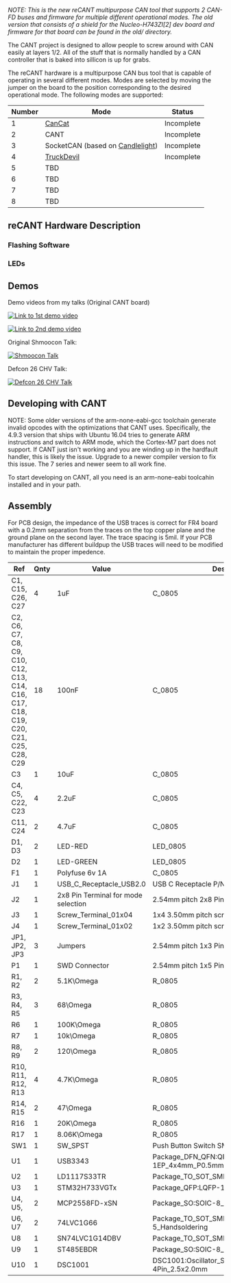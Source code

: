 *NOTE: This is the new reCANT multipurpose CAN tool that supports 2 CAN-FD buses and firmware for multiple different
operational modes. The old version that consists of a shield for the Nucleo-H743ZI[2] dev board and firmware for
that board can be found in the old/ directory.*

The CANT project is designed to allow people to screw around with CAN easily at layers 1/2.
All of the stuff that is normally handled by a CAN controller that is baked into sillicon is up for grabs.

The reCANT hardware is a multipurpose CAN bus tool that is capable of operating in several different
modes. Modes are selected by moving the jumper on the board to the position corresponding to the desired 
operational mode. The following modes are supported:

| Number | Mode | Status |
|--------|------|--------|
| 1 | [CanCat](https://github.com/atlas0fd00m/CanCat) | Incomplete |
| 2 | CANT | Incomplete|
| 3 | SocketCAN (based on [Candlelight](https://github.com/candle-usb/candleLight_fw)) | Incomplete |
| 4 | [TruckDevil](https://github.com/LittleBlondeDevil/TruckDevil) | Incomplete |
| 5 | TBD | |
| 6 | TBD | |
| 7 | TBD | |
| 8 | TBD | |


## reCANT Hardware Description


### Flashing Software


### LEDs


## Demos

Demo videos from my talks (Original CANT board)

[![Link to 1st demo video](https://img.youtube.com/vi/g2gCfG9jTLs/0.jpg)](https://www.youtube.com/watch?v=g2gCfG9jTLs)

[![Link to 2nd demo video](https://img.youtube.com/vi/wz1S7ofVuNg/0.jpg)](https://www.youtube.com/watch?v=wz1S7ofVuNg)

Original Shmoocon Talk: 

[![Shmoocon Talk](https://img.youtube.com/vi/oS-6xDc_pP4/0.jpg)](https://www.youtube.com/watch?v=oS-6xDc_pP4)

Defcon 26 CHV Talk: 

[![Defcon 26 CHV Talk](https://img.youtube.com/vi/TRn_Rz2JIYQ/0.jpg)](https://www.youtube.com/watch?v=TRn_Rz2JIYQ)

## Developing with CANT

NOTE: Some older versions of the arm-none-eabi-gcc toolchain generate invalid opcodes with the optimizations that CANT uses. Specifically, the 4.9.3 version that ships with Ubuntu 16.04 tries to generate ARM instructions and switch to ARM mode, which the Cortex-M7 part does not support. If CANT just isn't working and you are winding up in the hardfault handler, this is likely the issue. Upgrade to a newer compiler version to fix this issue. The 7 series and newer seem to all work fine.

To start developing on CANT, all you need is an arm-none-eabi toolcahin installed and in your path.

## Assembly

For PCB design, the impedance of the USB traces is correct for FR4 board with a 0.2mm separation from the traces on the top copper plane and the ground plane on the second layer. The trace spacing is 5mil. If your PCB manufacturer has different buildpup the USB traces will need to be modified to maintain the proper impedence. 

|Ref | Qnty | Value | Description | 
|----|------|-------|-------------|
|C1, C15, C26, C27  | 4 | 1uF | C_0805 | 
|C2, C6, C7, C8, C9, C10, C12, C13, C14, C16, C17, C18, C19, C20, C21, C25, C28, C29  | 18 | 100nF | C_0805 | 
|C3  | 1 | 10uF | C_0805 | 
|C4, C5, C22, C23  | 4 | 2.2uF | C_0805 | 
|C11, C24  | 2 | 4.7uF | C_0805 | 
|D1, D3  | 2 | LED-RED | LED_0805 | 
|D2  | 1 | LED-GREEN | LED_0805 | 
|F1  | 1 | Polyfuse 6v 1A | C_0805 | 
|J1  | 1 | USB_C_Receptacle_USB2.0 | USB C Receptacle P/N GCT_USB4085 | 
|J2  | 1 | 2x8 Pin Terminal for mode selection | 2.54mm pitch 2x8 Pin Header | 
|J3  | 1 | Screw_Terminal_01x04 | 1x4 3.50mm pitch screw terminal | 
|J4  | 1 | Screw_Terminal_01x02 | 1x2 3.50mm pitch screw terminal | 
|JP1, JP2, JP3  | 3 | Jumpers | 2.54mm pitch 1x3 Pin Header | 
|P1  | 1 | SWD Connector | 2.54mm pitch 1x5 Pin Header | 
|R1, R2  | 2 | 5.1K\Omega | R_0805 | 
|R3, R4, R5  | 3 | 68\Omega | R_0805 | 
|R6  | 1 | 100K\Omega | R_0805 | 
|R7  | 1 | 10k\Omega | R_0805 | 
|R8, R9  | 2 | 120\Omega | R_0805 | 
|R10, R11, R12, R13  | 4 | 4.7K\Omega | R_0805 | 
|R14, R15  | 2 | 47\Omega | R_0805 | 
|R16  | 1 | 20K\Omega | R_0805 | 
|R17  | 1 | 8.06K\Omega | R_0805 | 
|SW1  | 1 | SW_SPST | Push Button Switch SMD:SW_SPST_PTS645 | 
|U1  | 1 | USB3343 | Package_DFN_QFN:QFN-24-1EP_4x4mm_P0.5mm_EP2.6x2.6mm | 
|U2  | 1 | LD1117S33TR | Package_TO_SOT_SMD:SOT-223 | 
|U3  | 1 | STM32H733VGTx | Package_QFP:LQFP-100_14x14mm_P0.5mm | 
|U4, U5,   | 2 | MCP2558FD-xSN | Package_SO:SOIC-8_3.9x4.9mm_P1.27mm | 
|U6, U7  | 2 | 74LVC1G66 | Package_TO_SOT_SMD:SOT-353_SC-70-5_Handsoldering | 
|U8  | 1 | SN74LVC1G14DBV | Package_TO_SOT_SMD:SOT-23-5 | 
|U9  | 1 | ST485EBDR | Package_SO:SOIC-8_3.9x4.9mm_P1.27mm | 
|U10  | 1 | DSC1001 | DSC1001:Oscillator_SMD_Microchip_DSC1001-4Pin_2.5x2.0mm | 1.7-3.3V SMD Ultra Miniature Crystal Clock Oscillator |
